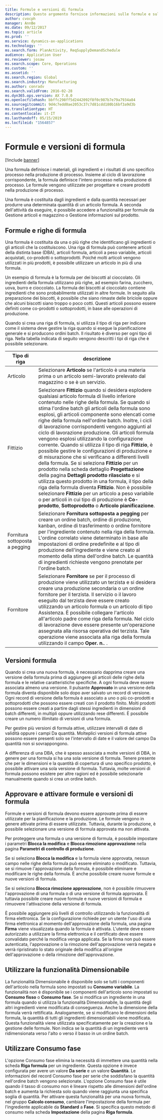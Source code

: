 ```yaml
---
title: Formule e versioni di formula
description: Questo argomento fornisce informazioni sulle formule e sulle versioni di formula. Una formula definisce i materiali, gli ingredienti e i risultati di uno specifico processo nella produzione di processo. Le formule vengono utilizzate per progettare e creare prodotti nella produzione di processo.
author: cvocph
manager: AnnBe
ms.date: 09/12/2017
ms.topic: article
ms.prod: ''
ms.service: dynamics-ax-applications
ms.technology: ''
ms.search.form: PlanActivity, ReqSupplyDemandSchedule
audience: Application User
ms.reviewer: josaw
ms.search.scope: Core, Operations
ms.custom: ''
ms.assetid: ''
ms.search.region: Global
ms.search.industry: Manufacturing
ms.author: conradv
ms.search.validFrom: 2016-02-28
ms.dyn365.ops.version: AX 7.0.0
ms.openlocfilehash: bbffc298ff5d2442092f8f0c987b7e79a7934a84
ms.sourcegitcommit: 9d4c7edd0ae2053c37c7d81cdd180b16bf3a9d3b
ms.translationtype: HT
ms.contentlocale: it-IT
ms.lasthandoff: 05/15/2019
ms.locfileid: "1564857"
---
```

# <a name="formulas-and-formula-versions"></a>Formule e versioni di formula

[!include [banner](../includes/banner.md)]

Una formula definisce i materiali, gli ingredienti e i risultati di uno specifico processo nella produzione di processo. Insieme al ciclo di lavorazione corrispondente, la formula definisce l'intero processo nella produzione di processo. Le formule vengono utilizzate per progettare e creare prodotti nella produzione di processo.

Una formula è costituita dagli ingredienti e dalla quantità necessari per produrre una determinata quantità di un articolo formula. A seconda dell'attività da eseguire, è possibile accedere a funzionalità per formule da Gestione articoli e magazzino o Gestione informazioni sul prodotto.

## <a name="formulas-and-formula-lines"></a>Formule e righe di formula
Una formula è costituita da una o più righe che identificano gli ingredienti o gli articoli che la costituiscono. Una riga di formula può contenere articoli della distinta base (DBA), articoli formula, articoli a peso variabile, articoli acquistati, co-prodotti o sottoprodotti. Poiché molti articoli vengono utilizzati in più prodotti, è possibile utilizzare un articolo in più di una formula.

Un esempio di formula è la formula per dei biscotti al cioccolato. Gli ingredienti della formula utilizzano più righe, ad esempio farina, zucchero, uova, burro e cioccolato. La formula dei biscotti al cioccolato contiene ingredienti che sono probabilmente utilizzati in altre formule. In seguito alla preparazione dei biscotti, è possibile che siano rimaste delle briciole oppure che alcuni biscotti siano troppo o poco cotti. Questi articoli possono essere definiti come co-prodotti o sottoprodotti, in base alle operazioni di produzione.

Quando si crea una riga di formula, si utilizza il tipo di riga per indicare come il sistema deve gestire la riga quando si esegue la pianificazione generale e si producono ordini batch. Il risultato è diverso per ogni tipo di riga. Nella tabella indicata di seguito vengono descritti i tipi di riga che è possibile selezionare. 

| Tipo di riga     | descrizione  |
|---------------|--------------|
| Articolo          | Selezionare **Articolo** se l'articolo è una materia prima o un articolo semi-lavorato prelevato dal magazzino o se è un servizio. |
| Fittizio       | Selezionare **Fittizio** quando si desidera esplodere qualsiasi articolo formula di livello inferiore contenuto nelle righe della formula. Se quando si stima l'ordine batch gli articoli della formula sono esplosi, gli articoli componente sono elencati come righe della formula nell'ordine batch. Inoltre, i cicli di lavorazione corrispondenti vengono aggiunti al ciclo di lavorazione produzione. Gli articoli formula vengono esplosi utilizzando la configurazione corrente. Quando si utilizza il tipo di riga **Fittizio**, è possibile gestire le configurazioni di produzione e di misurazione che si verificano a differenti livelli della formula. Se si seleziona **Fittizio** per un prodotto nella scheda dettaglio **Progettazione** della pagina **Dettagli prodotto rilasciato** e si utilizza questo prodotto in una formula, il tipo della riga della formula diventa **Fittizio**. Non è possibile selezionare **Fittizio** per un articolo a peso variabile o per articoli in cui tipo di produzione è **Co-prodotto**, **Sottoprodotto** o **Articolo pianificazione**. |
| Fornitura sottoposta a pegging | Selezionare **Fornitura sottoposta a pegging** per creare un ordine batch, ordine di produzione, kanban, ordine di trasferimento o ordine fornitore per l'ingrediente contenuto nella riga della formula. L'ordine correlato viene determinato in base alle impostazioni di ordine predefinite e al tipo di produzione dell'ingrediente e viene creato al momento della stima dell'ordine batch. Le quantità di ingredienti richieste vengono prenotate per l'ordine batch. |
| Fornitore        | Selezionare **Fornitore** se per il processo di produzione viene utilizzato un terzista e si desidera creare una produzione secondaria o un ordine fornitore per il terzista. Il servizio o il lavoro eseguito dal terzista deve essere creato utilizzando un articolo formula o un articolo di tipo Assistenza. È possibile collegare l'articolo all'articolo padre come riga della formula. Nel ciclo di lavorazione deve essere presente un'operazione assegnata alla risorsa operativa del terzista. Tale operazione viene associata alla riga della formula utilizzando il campo **Oper. n.**. . |

## <a name="formula-versions"></a>Versioni formula
Quando si crea una nuova formula, è necessario dapprima creare una versione della formula prima di aggiungere gli articoli delle righe della formula e le relative caratteristiche specifiche. A ogni formula deve essere associata almeno una versione. Il pulsante **Approvato** in una versione della formula diventa disponibile solo dopo aver salvato un record di versione. Ogni record di versione della formula è associato a uno o più co-prodotti e sottoprodotti che possono essere creati con il prodotto finito. Molti prodotti possono essere creati a partire dagli stessi ingredienti in dimensioni di batch differenti, in multipli oppure utilizzando rese differenti. È possibile creare un numero illimitato di versioni di una formula.

Per gestire più versioni di formula attive, utilizzare intervalli di date di validità oppure i campi Da quantità. Molteplici versioni di formula attive possono essere presenti solo se l'intervallo di date e il valore del campo Da quantità non si sovrappongono.

A differenza di una DBA, che è spesso associata a molte versioni di DBA, in genere per una formula si ha una sola versione di formula. Tenere presente che per le dimensioni e la quantità di copertura di uno specifico prodotto, è possibile attivare una sola versione di formula. Tuttavia, molte versioni di formula possono esistere per altre ragioni ed è possibile selezionarle manualmente quando si crea un ordine batch.

## <a name="approve-and-activate-formulas-and-formula-versions"></a>Approvare e attivare formule e versioni di formula
Formule e versioni di formula devono essere approvate prima di essere utilizzate per la pianificazione e la produzione. Le formule vengono in genere attivate prima di essere utilizzate. Tuttavia, durante la produzione, è possibile selezionare una versione di formula approvata ma non attivata.

Per proteggere una formula o una versione di formula, è possibile impostare i parametri **Blocca la modifica** e **Blocca rimozione approvazione** nella pagina **Parametri di controllo di produzione**.

Se si seleziona **Blocca la modifica** e la formula viene approvata, nessun campo nelle righe della formula può essere eliminato o modificato. Tuttavia, se si rimuove l'approvazione della formula, è possibile eliminare e modificare le righe della formula. È anche possibile creare nuove formule e nuove versioni di formula.

Se si seleziona **Blocca rimozione approvazione**, non è possibile rimuovere l'approvazione di una formula o di una versione di formula approvata. È tuttavia possibile creare nuove formule e nuove versioni di formula e rimuovere l'attivazione della versione di formula.

È possibile aggiungere più livelli di controllo utilizzando la funzionalità di firma elettronica. Se la configurazione richiede per un utente l'uso di una firma elettronica al momento dell'approvazione della formula, una pagina **Firma** viene visualizzata quando la formula è attivata. L'utente deve essere autorizzato a utilizzare la firma elettronica e il certificato deve essere convalidato perché la modifica venga applicata. Se la firma non può essere autenticata, l'approvazione o la rimozione dell'approvazione verrà negata e verrà ripristinato lo stato originale della modifica all'origine dell'approvazione o della rimozione dell'approvazione.

## <a name="use-the-scalable-feature"></a>Utilizzare la funzionalità Dimensionabile
La funzionalità Dimensionabile è disponibile solo se tutti i componenti dell'articolo nella formula sono impostati su **Consumo variabile**. La funzionalità non è disponibile se i componenti dell'articolo sono impostati su **Consumo fisso** o **Consumo fase**. Se si modifica un ingrediente in una formula quando si utilizza la funzionalità Dimensionabile, la quantità degli altri ingredienti viene modificata di conseguenza. Anche la dimensione della formula verrà rettificata. Analogamente, se si modificano le dimensioni della formula, la quantità di tutti gli ingredienti dimensionabili viene modificata. Questa funzionalità viene utilizzata specificatamente per la creazione e la gestione delle formule. Non indica se la quantità di un ingrediente verrà ridimensionata verso l'alto o verso il basso in un ordine batch.

## <a name="use-step-consumption"></a>Utilizzare Consumo fase
L'opzione Consumo fase elimina la necessità di immettere una quantità nella scheda **Riga formula** per un ingrediente. Questa opzione è invece configurata per avere un valore **Da serie** e un valore **Quantità**. Le informazioni del record Consumo fase per serie che soddisfano la quantità nell'ordine batch vengono selezionate. L'opzione Consumo fase è utile quando il tasso di consumo non è lineare rispetto alle dimensioni dell'ordine batch e aumenta la richiesta solo quando viene raggiunta una specifica soglia di quantità. Per attivare questa funzionalità per una nuova formula, nel gruppo **Calcolo consumo**, cambiare l'impostazione della formula per l'ingrediente applicabile da **Standard** a **Fase**. Si specifica questo metodo di consumo nella scheda **Impostazione** della pagina **Riga formula**.
